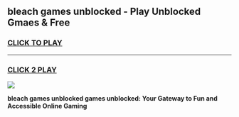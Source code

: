 
## bleach games unblocked - Play Unblocked Gmaes & Free
<h3>
<a href="https://news.freeplayer.one?title=bleach_games_unblocked&ref=16F">CLICK TO PLAY</a></h3>
<hr>

<h3>
<a href="https://news.freeplayer.one?title=bleach_games_unblocked&ref=16F">CLICK 2 PLAY</a>
  
</h3>

<a href="https://news.freeplayer.one?title=bleach_games_unblocked&ref=16F/"><img src="https://clearcache.store/games.png"></a>


**bleach games unblocked games unblocked: Your Gateway to Fun and Accessible Online Gaming**

